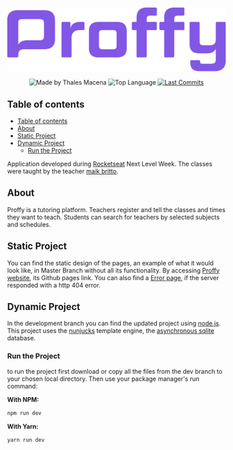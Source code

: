 <div align="center">
  <br />
  <img src=".github/logo.svg" width="546" alt="Move.It" />
  <br />
  <p>
    <img src="https://img.shields.io/badge/made%20by-Thales%20Macena-2D325E?labelColor=F0DB4F&style=for-the-badge&logo=visual-studio-code&logoColor=2D325E" alt="Made by Thales Macena">
    <img alt="Top Language" src="https://img.shields.io/github/languages/top/thalesmacena/next-level-week-proffy?color=2D325E&labelColor=F0DB4F&style=for-the-badge&logo=javascript&logoColor=2D325E">
    <a href="https://github.com/thalesmacena/next-level-week-proffy/commits/master">
      <img alt="Last Commits" src="https://img.shields.io/github/last-commit/thalesmacena/next-level-week-proffy?color=2D325E&labelColor=F0DB4F&style=for-the-badge&logo=github&logoColor=2D325E">
    </a>
  </p>
</div>

## Table of contents
- [Table of contents](#table-of-contents)
- [About](#about)
- [Static Project](#static-project)
- [Dynamic Project](#dynamic-project)
  - [Run the Project](#run-the-project)

Application developed during [Rocketseat](https://rocketseat.com.br/) Next Level Week. The classes were taught by the teacher [maik britto](https://github.com/maykbrito).

## About
Proffy is a tutoring platform. Teachers register and tell the classes and times they want to teach. Students can search for teachers by selected subjects and schedules.

## Static Project

You can find the static design of the pages, an example of what it would look like, in Master Branch without all its functionality. By accessing [Proffy website](https://thalesmacena.github.io/next-level-week-proffy/), its Github pages link. You can also find a [Error page](https://thalesmacena.github.io/next-level-week-proffy/not-found.html), if the server responded with a http 404 error. 

## Dynamic Project

In the development branch you can find the updated project using [node.js](https://nodejs.org/en/). This project uses the [nunjucks](https://mozilla.github.io/nunjucks/) template engine, the [asynchronous sqlite](https://www.npmjs.com/package/sqlite-async) database.

### Run the Project
to run the project first download or copy all the files from the dev branch to your chosen local directory. Then use your package manager's run command:

**With NPM:**
```Bash
npm run dev
```

**With Yarn:**
```Bash
yarn run dev
```